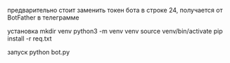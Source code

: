 предварительно стоит заменить токен бота в строке 24, получается от BotFather в телеграмме 

установка 
mkdir venv
python3 -m venv venv
source venv/bin/activate
pip install -r req.txt

запуск python bot.py 